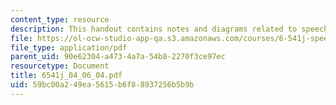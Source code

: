 ```yaml
---
content_type: resource
description: This handout contains notes and diagrams related to speech planning.
file: https://ol-ocw-studio-app-qa.s3.amazonaws.com/courses/6-541j-speech-communication-spring-2004/59bc00a249ea5615b6f88937256b5b9b_6541j_04_06_04.pdf
file_type: application/pdf
parent_uid: 90e62304-a473-4a7a-54b8-2270f3ce97ec
resourcetype: Document
title: 6541j_04_06_04.pdf
uid: 59bc00a2-49ea-5615-b6f8-8937256b5b9b
---
```

